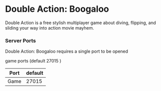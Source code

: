 # Double Action: Boogaloo
Double Action is a free stylish multiplayer game about diving, flipping, and sliding your way into action movie mayhem.

### Server Ports
Double Action: Boogaloo requires a single port to be opened

game ports (default 27015 )

| Port    | default |
|---------|---------|
| Game    |  27015  |
